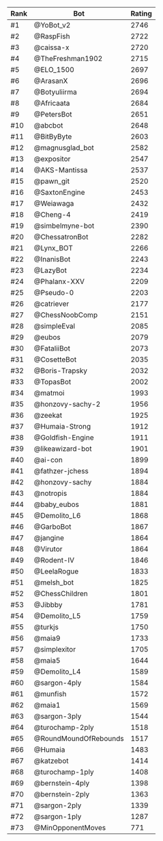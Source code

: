 Rank|Bot|Rating
---|---|---
#1|@YoBot_v2|2746
#2|@RaspFish|2722
#3|@caissa-x|2720
#4|@TheFreshman1902|2715
#5|@ELO_1500|2697
#6|@ArasanX|2696
#7|@Botyuliirma|2694
#8|@Africaata|2684
#9|@PetersBot|2651
#10|@abcbot|2648
#11|@BitByByte|2603
#12|@magnusglad_bot|2582
#13|@expositor|2547
#14|@AKS-Mantissa|2537
#15|@pawn_git|2520
#16|@SaxtonEngine|2453
#17|@Weiawaga|2432
#18|@Cheng-4|2419
#19|@simbelmyne-bot|2390
#20|@ChessatronBot|2282
#21|@Lynx_BOT|2266
#22|@InanisBot|2243
#23|@LazyBot|2234
#24|@Phalanx-XXV|2209
#25|@Pseudo-0|2203
#26|@catriever|2177
#27|@ChessNoobComp|2151
#28|@simpleEval|2085
#29|@eubos|2079
#30|@FataliiBot|2073
#31|@CosetteBot|2035
#32|@Boris-Trapsky|2032
#33|@TopasBot|2002
#34|@matmoi|1993
#35|@honzovy-sachy-2|1956
#36|@zeekat|1925
#37|@Humaia-Strong|1912
#38|@Goldfish-Engine|1911
#39|@likeawizard-bot|1901
#40|@ai-con|1899
#41|@fathzer-jchess|1894
#42|@honzovy-sachy|1884
#43|@notropis|1884
#44|@baby_eubos|1881
#45|@Demolito_L6|1868
#46|@GarboBot|1867
#47|@jangine|1864
#48|@Virutor|1864
#49|@Rodent-IV|1846
#50|@LeelaRogue|1833
#51|@melsh_bot|1825
#52|@ChessChildren|1801
#53|@Jibbby|1781
#54|@Demolito_L5|1759
#55|@turkjs|1750
#56|@maia9|1733
#57|@simplexitor|1705
#58|@maia5|1644
#59|@Demolito_L4|1589
#60|@sargon-4ply|1584
#61|@munfish|1572
#62|@maia1|1569
#63|@sargon-3ply|1544
#64|@turochamp-2ply|1518
#65|@RoundMoundOfRebounds|1517
#66|@Humaia|1483
#67|@katzebot|1414
#68|@turochamp-1ply|1408
#69|@bernstein-4ply|1398
#70|@bernstein-2ply|1363
#71|@sargon-2ply|1339
#72|@sargon-1ply|1287
#73|@MinOpponentMoves|771

